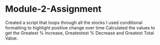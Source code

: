 # Module-2-Assignment
Created a script that loops through all the stocks
I used conditional formatting to highlight positive change over time
Calculated the values to get the Greatest % Increase, Greatestest % Decrease and Greatest Total Value.
